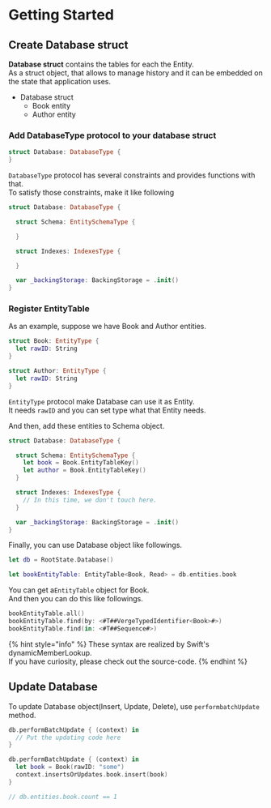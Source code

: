 # Getting Started

## Create Database struct

**Database struct** contains the tables for each the Entity.  
As a struct object, that allows to manage history and it can be embedded on the state that application uses.

* Database struct
  * Book entity
  * Author entity

### Add DatabaseType protocol to your database struct

```swift
struct Database: DatabaseType {
}
```

`DatabaseType` protocol has several constraints and provides functions with that.  
To satisfy those constraints, make it like following

```swift
struct Database: DatabaseType {

  struct Schema: EntitySchemaType {

  }

  struct Indexes: IndexesType {

  }

  var _backingStorage: BackingStorage = .init()
}
```

### Register EntityTable

As an example, suppose we have Book and Author entities.

```swift
struct Book: EntityType {
  let rawID: String
}

struct Author: EntityType {
  let rawID: String
}
```

`EntityType` protocol make Database can use it as Entity.  
It needs `rawID` and you can set type what that Entity needs.

And then, add these entities to Schema object.

```swift
struct Database: DatabaseType {

  struct Schema: EntitySchemaType {
    let book = Book.EntityTableKey()
    let author = Book.EntityTableKey()
  }

  struct Indexes: IndexesType {
    // In this time, we don't touch here.
  }

  var _backingStorage: BackingStorage = .init()
}
```

Finally, you can use Database object like followings.

```swift
let db = RootState.Database()

let bookEntityTable: EntityTable<Book, Read> = db.entities.book
```

You can get a`EntityTable` object for Book.  
And then you can do this like followings.

```swift
bookEntityTable.all()
bookEntityTable.find(by: <#T##VergeTypedIdentifier<Book>#>)
bookEntityTable.find(in: <#T##Sequence#>)
```

{% hint style="info" %}
These syntax are realized by Swift's dynamicMemberLookup.  
If you have curiosity, please check out the source-code.
{% endhint %}

## Update Database

To update Database object\(Insert, Update, Delete\), use `performbatchUpdate` method.

```swift
db.performBatchUpdate { (context) in
  // Put the updating code here
}
```

```swift
db.performBatchUpdate { (context) in
  let book = Book(rawID: "some")
  context.insertsOrUpdates.book.insert(book)
}

// db.entities.book.count == 1
```

